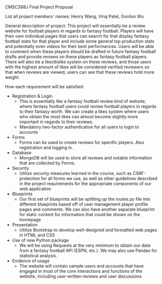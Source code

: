 ﻿CMSC388J Final Project Proposal


List all project members' names: Henry Wang, Viraj Patel, Gordon Wu


General description of project: This project will essentially be a review website for football players in regards to fantasy football. Players will have their own individual pages that users can search for that display fantasy football stats for that player and include some general top production stats and potentially even videos for their best performances. Users will be able to comment when these players should be drafted in future fantasy football drafts and provide reviews on these players as fantasy football players. There will also be a like/dislike system on these reviews, and those users with the highest amount of likes will be considered verified reviewers so that when reviews are viewed, users can see that these reviews hold more weight.


How each requirement will be satisfied:


* Registration & Login
   * This is essentially like a fantasy football review kind of website, where fantasy football users could review football players in regards to their fantasy worth. We can create a likes system where users who obtain the most likes can almost become slightly more important in regards to their reviews.
   * Mandatory two-factor authentication for all users to login to accounts
* Forms
   * Forms can be used to create reviews for specific players. Also registration and logging in.
* Database
   * MongoDB will be used to store all reviews and notable information that are collected by Forms.
* Security
   * Utilize security measures learned in the course, such as CSRF-protection for all forms we use, as well as other guidelines described in the project requirements for the appropriate components of our web application
* Blueprints
   * Our first set of blueprints will be splitting up the routes.py file into different blueprints based off of user management player profile pages and comments. We can also have another separate blueprint for static content for information that could be shown on the homepage
* Presentation
   * Utilize Bootstrap to develop well-designed and formatted web pages in HTML and CSS
* Use of new Python package
   * We will be using Requests at the very minimum to obtain our data from a fantasy football API (ESPN, etc.). We may also use Pandas for statistical analysis.
* Evidence of usage
   * The website will contain sample users and accounts that have engaged in most of the core interactions and functions of the website, including user-written reviews and user discussions